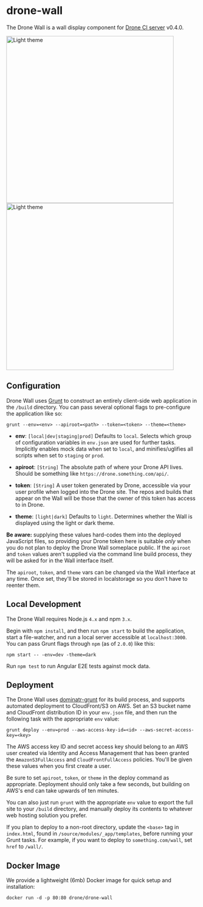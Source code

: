 # drone-wall

The Drone Wall is a wall display component for [Drone CI server](https://github.com/drone/drone) v0.4.0.

<img src="http://tathanen.github.io/drone-wall-light.png" width="440" alt="Light theme">
<img src="http://tathanen.github.io/drone-wall-dark.png" width="440" alt="Light theme">

## Configuration

Drone Wall uses [Grunt](http://gruntjs.com/) to construct an entirely client-side web application in the `/build` directory.  You can pass several optional flags to pre-configure the application like so:

````
grunt --env=<env> --apiroot=<path> --token=<token> --theme=<theme>
````

* **env**: `[local|dev|staging|prod]` Defaults to `local`.  Selects which group of configuration variables in `env.json` are used for further tasks.  Implicitly enables mock data when set to `local`, and minifies/uglifies all scripts when set to `staging` or `prod`.

* **apiroot**: `[String]` The absolute path of where your Drone API lives.  Should be something like `https://drone.something.com/api/`.

* **token**: `[String]` A user token generated by Drone, accessible via your user profile when logged into the Drone site.  The repos and builds that appear on the Wall will be those that the owner of this token has access to in Drone.

* **theme**: `[light|dark]` Defaults to `light`.  Determines whether the Wall is displayed using the light or dark theme.

**Be aware:** supplying these values hard-codes them into the deployed JavaScript files, so providing your Drone token here is suitable *only* when you do not plan to deploy the Drone Wall someplace public. If the `apiroot` and `token` values aren't supplied via the command line build process, they will be asked for in the Wall interface itself.

The `apiroot`, `token`, and `theme` vars can be changed via the Wall interface at any time.  Once set, they'll be stored in localstorage so you don't have to reenter them.

## Local Development

The Drone Wall requires Node.js `4.x` and npm `3.x`.

Begin with `npm install`, and then run `npm start` to build the application, start a file-watcher, and run a local server accessible at `localhost:3000`.  You can pass Grunt flags through `npm` (as of `2.0.0`) like this:

````
npm start -- -env=dev -theme=dark
````

Run `npm test` to run Angular E2E tests against mock data.

## Deployment

The Drone Wall uses [dominatr-grunt](https://github.com/vokal/dominatr-grunt) for its build process, and supports automated deployment to CloudFront/S3 on AWS.  Set an S3 bucket name and CloudFront distribution ID in your `env.json` file, and then run the following task with the appropriate `env` value:

````
grunt deploy --env=prod --aws-access-key-id=<id> --aws-secret-access-key=<key>
````

The AWS access key ID and secret access key should belong to an AWS user created via Identity and Access Management that has been granted the `AmazonS3FullAccess` and `CloudFrontFullAccess` policies.  You'll be given these values when you first create a user.

Be sure to set `apiroot`, `token`, or `theme` in the deploy command as appropriate.  Deployment should only take a few seconds, but building on AWS's end can take upwards of ten minutes.

You can also just run `grunt` with the appropriate `env` value to export the full site to your `/build` directory, and manually deploy its contents to whatever web hosting solution you prefer.

If you plan to deploy to a non-root directory, update the `<base>` tag in `index.html`, found in `/source/modules/_app/templates`, before running your Grunt tasks.  For example, if you want to deploy to `something.com/wall`, set `href` to `/wall/`.

## Docker Image

We provide a lightweight (6mb) Docker image for quick setup and installation:

```
docker run -d -p 80:80 drone/drone-wall
```
